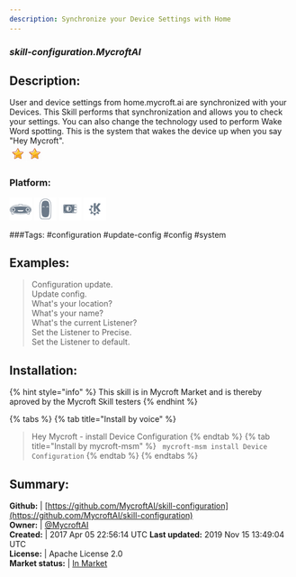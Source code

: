 ```yaml
---
description: Synchronize your Device Settings with Home
---
```


### _skill-configuration.MycroftAI_  
## Description:  
User and device settings from home.mycroft.ai are
synchronized with your Devices.  This Skill performs that synchronization and
allows you to check your settings.
You can also change the technology used to perform Wake Word spotting.  This is
the system that wakes the device up when you say "Hey Mycroft".  
![](../.gitbook/assets/star.png)![](../.gitbook/assets/star.png)  
### Platform:  
 ![Mark I](../.gitbook/assets/mark-1-icon.png)  ![Mark II](../.gitbook/assets/mark-2-icon.png)  ![Picroft](../.gitbook/assets/picroft-icon.png)  ![plasmoid](../.gitbook/assets/kde.png)   
  
###Tags: \#configuration \#update-config \#config \#system   
## Examples:  
> Configuration update.  
> Update config.  
> What's your location?  
> What's your name?  
> What's the current Listener?  
> Set the Listener to Precise.  
> Set the Listener to default.  
  
## Installation:  
{% hint style="info" %}
This skill is in Mycroft Market and is thereby aproved by the Mycroft Skill testers
{% endhint %}
    
{% tabs %}
{% tab title="Install by voice" %}
> Hey Mycroft - install Device Configuration
{% endtab %}
  {% tab title="Install by mycroft-msm" %}
``` mycroft-msm install Device Configuration```
{% endtab %}
  {% endtabs %}
    
## Summary:  
**Github:** | [https://github.com/MycroftAI/skill-configuration](https://github.com/MycroftAI/skill-configuration)  
**Owner:** | [@MycroftAI](https://github.com/MycroftAI)  
**Created:** | 2017 Apr 05 22:56:14 UTC  **Last updated:** 2019 Nov 15 13:49:04 UTC  
**License:** | Apache License 2.0  
**Market status:** | [In Market](https://market.mycroft.ai/skill/mycroft-configuration)  
